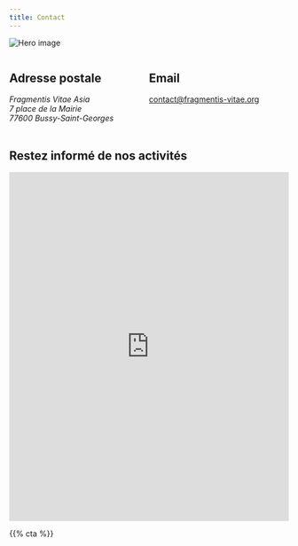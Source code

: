 ```yaml
---
title: Contact
---
```


![Hero image](/images/banniere.jpg)

<div style="display:grid; grid-template-columns: repeat(auto-fit, minmax(250px, 1fr));">
  <div>
    <h2>Adresse postale</h2>
    <address>
      <div>
        Fragmentis Vitae Asia
      </div>
      <div>
        7 place de la Mairie
      </div>
      <div>
        77600 Bussy-Saint-Georges
      </div>
    </address>
  </div>

  <div>
    <h2>Email</h2>
    <div>
      <a href="mailto:contact@fragmentis-vitae.org">
        contact@fragmentis-vitae.org
      </a>
    </div>
  </div>
</div>

<br>

## Restez informé de nos activités

<iframe width="100%" height="630px" src="https://a6f9fa40.sibforms.com/serve/MUIEAA6xP_amwg4rafnSqUXt72ko6cGrziZithWoCv75on1NR-FaGzMO2HkRR6oUY-xUvt3gjjyWsG7rY6ikOBrA1JnxsqBCrraoD47RLuupdjMWibVFmkIF51qR_NiQ1Vff04BZr5yuUIvpO_ZJIQbUdGZsMsCrOCaW5C_6nul7GQfCBP68Rpcbsr96gGccQUp4oUgdN29CAH6M" frameborder="0" scrolling="auto" allowfullscreen style="display: block;margin-left: auto;margin-right: auto;max-width: 100%;"></iframe>
 
{{% cta %}}
